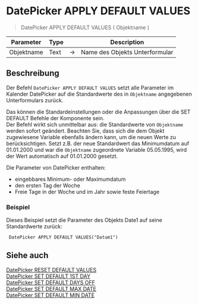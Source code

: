 # DatePicker APPLY DEFAULT VALUES

> DatePicker APPLY DEFAULT VALUES ( Objektname )

| Parameter | Type |     | Description |
| --- | --- | --- | --- |
| Objektname | Text | → | Name des Objekts Unterformular |

## Beschreibung

Der Befehl `DatePicker APPLY DEFAULT VALUES` setzt alle Parameter im Kalender DatePicker auf die Standardwerte des in `Objektname` angegebenen Unterformulars zurück.

Das können die Standardeinstellungen oder die Anpassungen über die SET DEFAULT Befehle der Komponente sein.  
Der Befehl wirkt sich unmittelbar aus: die Standardwerte von `Objektname` werden sofort geändert. Beachten Sie, dass sich die dem Objekt zugewiesene Variable ebenfalls ändern kann, um die neuen Werte zu berücksichtigen. Setzt z.B. der neue Standardwert das Minimumdatum auf 01.01.2000 und war die `Objektname` zugeordnete Variable 05.05.1995, wird der Wert automatisch auf 01.01.2000 gesetzt.

Die Parameter von DatePicker enthalten:

* eingebbares Minimum- oder Maximumdatum
* den ersten Tag der Woche
* Freie Tage in der Woche und im Jahr sowie feste Feiertage

### Beispiel  

Dieses Beispiel setzt die Parameter des Objekts Date1 auf seine Standardwerte zurück:

```4d
 DatePicker APPLY DEFAULT VALUES("Datum1")
```

## Siehe auch

[DatePicker RESET DEFAULT VALUES](DatePicker%20RESET%20DEFAULT%20VALUES.md)  
[DatePicker SET DEFAULT 1ST DAY](DatePicker%20SET%20DEFAULT%201ST%20DAY.md)  
[DatePicker SET DEFAULT DAYS OFF](DatePicker%20SET%20DEFAULT%20DAYS%20OFF.md)  
[DatePicker SET DEFAULT MAX DATE](DatePicker%20SET%20DEFAULT%20MAX%20DATE.md)  
[DatePicker SET DEFAULT MIN DATE](DatePicker%20SET%20DEFAULT%20MIN%20DATE.md)

